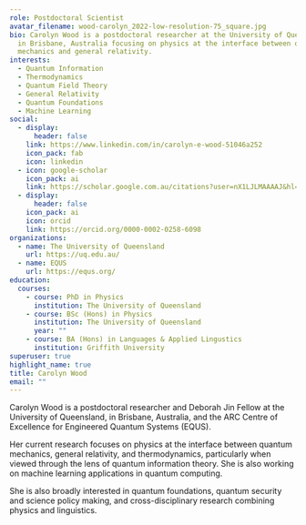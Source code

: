 ```yaml
---
role: Postdoctoral Scientist
avatar_filename: wood-carolyn_2022-low-resolution-75_square.jpg
bio: Carolyn Wood is a postdoctoral researcher at the University of Queensland,
  in Brisbane, Australia focusing on physics at the interface between quantum
  mechanics and general relativity.
interests:
  - Quantum Information
  - Thermodynamics
  - Quantum Field Theory
  - General Relativity
  - Quantum Foundations
  - Machine Learning
social:
  - display:
      header: false
    link: https://www.linkedin.com/in/carolyn-e-wood-51046a252
    icon_pack: fab
    icon: linkedin
  - icon: google-scholar
    icon_pack: ai
    link: https://scholar.google.com.au/citations?user=nX1LJLMAAAAJ&hl=en
  - display:
      header: false
    icon_pack: ai
    icon: orcid
    link: https://orcid.org/0000-0002-0258-6098
organizations:
  - name: The University of Queensland
    url: https://uq.edu.au/
  - name: EQUS
    url: https://equs.org/
education:
  courses:
    - course: PhD in Physics
      institution: The University of Queensland
    - course: BSc (Hons) in Physics
      institution: The University of Queensland
      year: ""
    - course: BA (Hons) in Languages & Applied Lingustics
      institution: Griffith University
superuser: true
highlight_name: true
title: Carolyn Wood
email: ""
---
```

Carolyn Wood is a postdoctoral researcher and Deborah Jin Fellow at the University of Queensland, in Brisbane, Australia, and the ARC Centre of Excellence for Engineered Quantum Systems (EQUS). 

Her current research focuses on physics at the interface between quantum mechanics, general relativity, and thermodynamics, particularly when viewed through the lens of quantum information theory. She is also working on machine learning applications in quantum computing.

She is also broadly interested in quantum foundations, quantum security and science policy making, and cross-disciplinary research combining physics and linguistics.